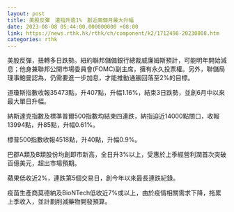 ```yaml
---
layout: post
title: 美股反彈　道指升逾1%　創近兩個月最大升幅
date: 2023-08-08 05:44:00.000000000 +08:00
link: https://news.rthk.hk/rthk/ch/component/k2/1712498-20230808.htm
categories: rthk
---
```


美股反彈，扭轉多日跌勢。紐約聯邦儲備銀行總裁威廉姆斯預計，可能明年開始減息；他身兼聯邦公開市場委員會(FOMC)副主席，擁有永久投票權。另外，聯儲局理事鮑曼認為，仍需要進一步加息，才能推動通脹回落至2%的目標。

道瓊斯指數收報35473點，升407點，升幅1.16%，結束3日跌勢，並創6月中以來最大單日升幅。

納斯達克指數及標準普爾500指數均結束四連跌，納指迫近14000點關口，收報13994點，升85點，升幅0.61%。

標普500指數收報4518點，升40點，升幅0.9%。

巴郡A類及B類股份均創即市新高，全日升3%以上，受惠於上季經營利潤首次突破百億美元，超出市場預期。

蘋果低收近2%，連跌第5個交易日，創今年以來最長連跌紀錄。

疫苗生產商莫德納及BioNTech低收近7%或以上，由於疫情相關需求下降，拖累上季收入，並計劃削減藥物開發預算。
